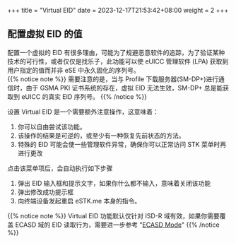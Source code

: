 +++
title = "Virtual EID"
date =  2023-12-17T21:53:42+08:00
weight = 2
+++

## 配置虚拟 EID 的值

配置一个虚拟的 EID 有很多理由，可能为了规避恶意软件的追踪，为了验证某种技术的可行性，或者仅仅是找乐子，此功能可以使 eUICC 管理软件 (LPA) 获取到用户指定的值而并非 eSE 中永久固化的序列号。  
{{% notice note %}}
需要注意的是，当与 Profile 下载服务器(SM-DP+)进行通信时，由于 GSMA PKI 证书系统的存在，虚拟 EID 无法生效，SM-DP+ 总是能获取到 eUICC 的真实 EID 序列号。
{{% /notice %}}

设置 Virtual EID 是一个需要额外注意操作，这意味着：

1. 你可以自由尝试该功能。
2. 该操作的结果是可逆的，或至少有一种恢复先前状态的方法。
3. 特殊的 EID 可能会使一些管理软件异常，确保你可以正常访问 STK 菜单时再进行更改

点击该菜单项后，会自动执行如下步骤

1. 弹出 EID 输入框和提示文字，如果你什么都不输入，意味着关闭该功能
2. 弹出修改成功提示框
3. 向终端设备发起重启 eSTK.me 本身的指令。

{{% notice note %}}
Virtual EID 功能默认仅针对 ISD-R 域有效，如果你需要覆盖 ECASD 域的 EID 读取行为，需要进一步参考 "[ECASD Mode](../ecasd-mode)"
{{% /notice %}}
